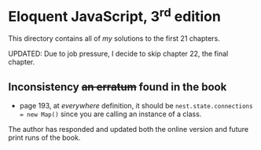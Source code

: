 # Eloquent JavaScript, 3<sup>rd</sup> edition

This directory contains all of *my* solutions to the first 21 chapters.

UPDATED: Due to job pressure, I decide to skip chapter 22, the final chapter.

## Inconsistency ~~an erratum~~ found in the book
* page 193, at *everywhere* definition, it should be
`nest.state.connections = new Map()` since you are calling an instance of a class.

The author has responded and updated both the online version and future print runs
of the book.
